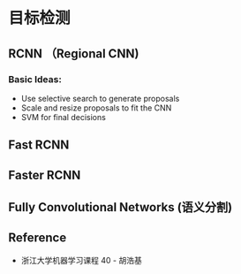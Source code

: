 # 目标检测

## RCNN （Regional CNN)

### Basic Ideas:
* Use selective search to generate proposals
* Scale and resize proposals to fit the CNN
* SVM for final decisions

## Fast RCNN

## Faster RCNN

## Fully Convolutional Networks (语义分割)

## Reference
* 浙江大学机器学习课程 40 - 胡浩基
